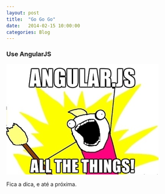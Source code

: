 ```yaml
---
layout: post
title:  "Go Go Go"
date:   2014-02-15 10:00:00
categories: Blog
---
```


<h3>Use AngularJS</h3>

<img src="/img/posts/useAngular.jpg" />

Fica a dica, e até a próxima.

